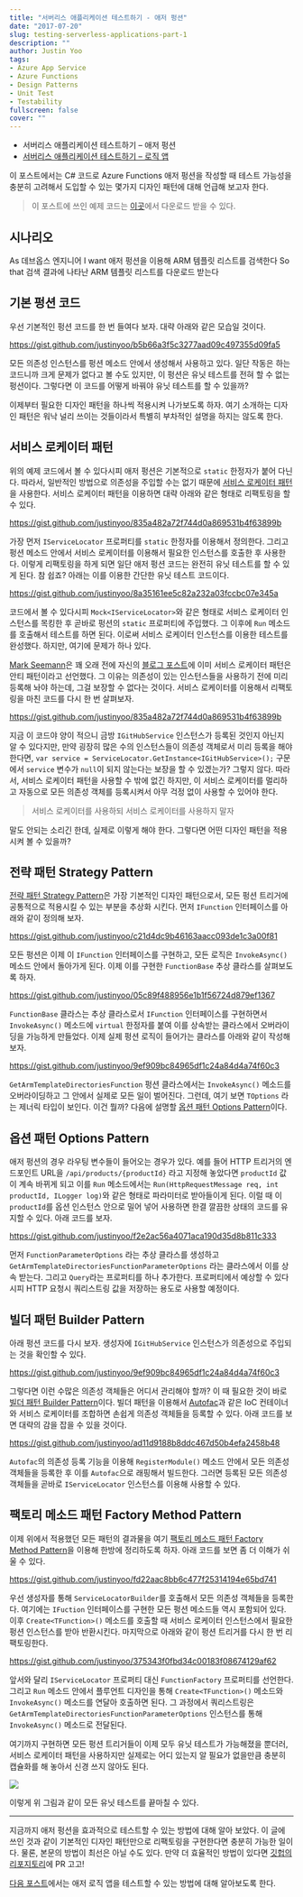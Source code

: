 ```yaml
---
title: "서버리스 애플리케이션 테스트하기 - 애저 펑션"
date: "2017-07-20"
slug: testing-serverless-applications-part-1
description: ""
author: Justin Yoo
tags:
- Azure App Service
- Azure Functions
- Design Patterns
- Unit Test
- Testability
fullscreen: false
cover: ""
---
```


- 서버리스 애플리케이션 테스트하기 – 애저 펑션
- [서버리스 애플리케이션 테스트하기 – 로직 앱](http://blog.aliencube.org/ko/2017/07/21/testing-serverless-applications-part-2/)

이 포스트에서는 C# 코드로 Azure Functions 애저 펑션을 작성할 때 테스트 가능성을 충분히 고려해서 도입할 수 있는 몇가지 디자인 패턴에 대해 언급해 보고자 한다.

> 이 포스트에 쓰인 예제 코드는 [이곳](https://github.com/devkimchi/Testing-Serverless-Applications)에서 다운로드 받을 수 있다.

## 시나리오

As 데브옵스 엔지니어 I want 애저 펑션을 이용해 ARM 템플릿 리스트를 검색한다 So that 검색 결과에 나타난 ARM 템플릿 리스트를 다운로드 받는다

## 기본 펑션 코드

우선 기본적인 펑션 코드를 한 번 들여다 보자. 대략 아래와 같은 모습일 것이다.

https://gist.github.com/justinyoo/b5b66a3f5c3277aad09c497355d09fa5

모든 의존성 인스턴스를 펑션 메소드 안에서 생성해서 사용하고 있다. 일단 작동은 하는 코드니까 크게 문제가 없다고 볼 수도 있지만, 이 펑션은 유닛 테스트를 전혀 할 수 없는 펑션이다. 그렇다면 이 코드를 어떻게 바꿔야 유닛 테스트를 할 수 있을까?

이제부터 필요한 디자인 패턴을 하나씩 적용시켜 나가보도록 하자. 여기 소개하는 디자인 패턴은 워낙 널리 쓰이는 것들이라서 특별히 부차적인 설명을 하지는 않도록 한다.

## 서비스 로케이터 패턴

위의 예제 코드에서 볼 수 있다시피 애저 펑션은 기본적으로 `static` 한정자가 붙어 다닌다. 따라서, 일반적인 방법으로 의존성을 주입할 수는 없기 때문에 [서비스 로케이터 패턴](https://msdn.microsoft.com/en-us/library/ff921142.aspx)을 사용한다. 서비스 로케이터 패턴을 이용하면 대략 아래와 같은 형태로 리팩토링을 할 수 있다.

https://gist.github.com/justinyoo/835a482a72f744d0a869531b4f63899b

가장 먼저 `IServiceLocator` 프로퍼티를 `static` 한정자를 이용해서 정의한다. 그리고 펑션 메소드 안에서 서비스 로케이터를 이용해서 필요한 인스턴스를 호출한 후 사용한다. 이렇게 리팩토링을 하게 되면 일단 애저 펑션 코드는 완전히 유닛 테스트를 할 수 있게 된다. 참 쉽죠? 아래는 이를 이용한 간단한 유닛 테스트 코드이다.

https://gist.github.com/justinyoo/8a35161ee5c82a232a03fccbc07e345a

코드에서 볼 수 있다시피 `Mock<IServiceLocator>`와 같은 형태로 서비스 로케이터 인스턴스를 목킹한 후 곧바로 펑션의 `static` 프로퍼티에 주입했다. 그 이후에 `Run` 메소드를 호출해서 테스트를 하면 된다. 이로써 서비스 로케이터 인스턴스를 이용한 테스트를 완성했다. 하지만, 여기에 문제가 하나 있다.

[Mark Seemann](https://twitter.com/ploeh)은 꽤 오래 전에 자신의 [블로그 포스트](http://blog.ploeh.dk/2010/02/03/ServiceLocatorisanAnti-Pattern/)에 이미 서비스 로케이터 패턴은 안티 패턴이라고 선언했다. 그 이유는 의존성이 있는 인스턴스들을 사용하기 전에 미리 등록해 놔야 하는데, 그걸 보장할 수 없다는 것이다. 서비스 로케이터를 이용해서 리팩토링을 마친 코드를 다시 한 번 살펴보자.

https://gist.github.com/justinyoo/835a482a72f744d0a869531b4f63899b

지금 이 코드야 양이 적으니 금방 `IGitHubService` 인스턴스가 등록된 것인지 아닌지 알 수 있다지만, 만약 굉장히 많은 수의 인스턴스들이 의존성 객체로서 미리 등록을 해야 한다면, `var service = ServiceLocator.GetInstance<IGitHubService>();` 구문에서 `service` 변수가 `null`이 되지 않는다는 보장을 할 수 있겠는가? 그렇지 않다. 따라서, 서비스 로케이터 패턴을 사용할 수 밖에 없긴 하지만, 이 서비스 로케이터를 멀리하고 자동으로 모든 의존성 객체를 등록시켜서 아무 걱정 없이 사용할 수 있어야 한다.

> 서비스 로케이터를 사용하되 서비스 로케이터를 사용하지 말자

말도 안되는 소리긴 한데, 실제로 이렇게 해야 한다. 그렇다면 어떤 디자인 패턴을 적용시켜 볼 수 있을까?

## 전략 패턴 Strategy Pattern

[전략 패턴 Strategy Pattern](http://www.dofactory.com/net/strategy-design-pattern)은 가장 기본적인 디자인 패턴으로서, 모든 펑션 트리거에 공통적으로 적용시킬 수 있는 부분을 추상화 시킨다. 먼저 `IFunction` 인터페이스를 아래와 같이 정의해 보자.

https://gist.github.com/justinyoo/c21d4dc9b46163aacc093de1c3a00f81

모든 펑션은 이제 이 `IFunction` 인터페이스를 구현하고, 모든 로직은 `InvokeAsync()` 메소드 안에서 돌아가게 된다. 이제 이를 구현한 `FunctionBase` 추상 클라스를 살펴보도록 하자.

https://gist.github.com/justinyoo/05c89f488956e1b1f56724d879ef1367

`FunctionBase` 클라스는 추상 클라스로서 `IFunction` 인터페이스를 구현하면서 `InvokeAsync()` 메소드에 `virtual` 한정자를 붙여 이를 상속받는 클라스에서 오버라이딩을 가능하게 만들었다. 이제 실제 펑션 로직이 들어가는 클라스를 아래와 같이 작성해 보자.

https://gist.github.com/justinyoo/9ef909bc84965df1c24a84d4a74f60c3

`GetArmTemplateDirectoriesFunction` 펑션 클라스에서는 `InvokeAsync()` 메소드를 오버라이딩하고 그 안에서 실제로 모든 일이 벌어진다. 그런데, 여기 보면 `TOptions` 라는 제너릭 타입이 보인다. 이건 뭘까? 다음에 설명할 [옵션 패턴 Options Pattern](https://docs.microsoft.com/en-us/aspnet/core/fundamentals/configuration#options-config-objects)이다.

## 옵션 패턴 Options Pattern

애저 펑션의 경우 라우팅 변수들이 들어오는 경우가 있다. 예를 들어 HTTP 트리거의 엔드포인트 URL을 `/api/products/{productId}` 라고 지정해 놓았다면 `productId` 값이 계속 바뀌게 되고 이를 `Run` 메소드에서는 `Run(HttpRequestMessage req, int productId, ILogger log)`와 같은 형태로 파라미터로 받아들이게 된다. 이럴 때 이 `productId`를 옵션 인스턴스 안으로 밀어 넣어 사용하면 한결 깔끔한 상태의 코드를 유지할 수 있다. 아래 코드를 보자.

https://gist.github.com/justinyoo/f2e2ac56a4071aca190d35d8b811c333

먼저 `FunctionParameterOptions` 라는 추상 클라스를 생성하고 `GetArmTemplateDirectoriesFunctionParameterOptions` 라는 클라스에서 이를 상속 받는다. 그리고 `Query`라는 프로퍼티를 하나 추가한다. 프로퍼티에서 예상할 수 있다시피 HTTP 요청시 쿼리스트링 값을 저장하는 용도로 사용할 예정이다.

## 빌더 패턴 Builder Pattern

아래 펑션 코드를 다시 보자. 생성자에 `IGitHubService` 인스턴스가 의존성으로 주입되는 것을 확인할 수 있다.

https://gist.github.com/justinyoo/9ef909bc84965df1c24a84d4a74f60c3

그렇다면 이런 수많은 의존성 객체들은 어디서 관리해야 할까? 이 때 필요한 것이 바로 [빌더 패턴 Builder Pattern](http://www.dofactory.com/net/builder-design-pattern)이다. 빌더 패턴을 이용해서 [Autofac](https://autofac.org/)과 같은 IoC 컨테이너와 서비스 로케이터를 조합하면 손쉽게 의존성 객체들을 등록할 수 있다. 아래 코드를 보면 대략의 감을 잡을 수 있을 것이다.

https://gist.github.com/justinyoo/ad11d9188b8ddc467d50b4efa2458b48

`Autofac`의 의존성 등록 기능을 이용해 `RegisterModule()` 메소드 안에서 모든 의존성 객체들을 등록한 후 이를 `Autofac`으로 래핑해서 빌드한다. 그러면 등록된 모든 의존성 객체들을 곧바로 `IServiceLocator` 인스턴스를 이용해 사용할 수 있다.

## 팩토리 메소드 패턴 Factory Method Pattern

이제 위에서 적용했던 모든 패턴의 결과물을 여기 [팩토리 메소드 패턴 Factory Method Pattern](http://www.dofactory.com/net/factory-method-design-pattern)을 이용해 한방에 정리하도록 하자. 아래 코드를 보면 좀 더 이해가 쉬울 수 있다.

https://gist.github.com/justinyoo/fd22aac8bb6c477f25314194e65bd741

우선 생성자를 통해 `ServiceLocatorBuilder`를 호출해서 모든 의존성 객체들을 등록한다. 여기에는 `IFuction` 인터페이스를 구현한 모든 펑션 메소드들 역시 포함되어 있다. 이후 `Create<TFunction>()` 메소드를 호출할 때 서비스 로케이터 인스턴스에서 필요한 펑션 인스턴스를 받아 반환시킨다. 마지막으로 아래와 같이 펑션 트리거를 다시 한 번 리팩토링한다.

https://gist.github.com/justinyoo/375343f0fbd34c00183f08674129af62

앞서와 달리 `IServiceLocator` 프로퍼티 대신 `FunctionFactory` 프로퍼티를 선언한다. 그리고 `Run` 메소드 안에서 플루언트 디자인을 통해 `Create<TFunction>()` 메소드와 `InvokeAsync()` 메소드를 연달아 호출하면 된다. 그 과정에서 쿼리스트링은 `GetArmTemplateDirectoriesFunctionParameterOptions` 인스턴스를 통해 `InvokeAsync()` 메소드로 전달된다.

여기까지 구현하면 모든 펑션 트리거들이 이제 모두 유닛 테스트가 가능해졌을 뿐더러, 서비스 로케이터 패턴을 사용하지만 실제로는 어디 있는지 알 필요가 없을만큼 충분히 캡슐화를 해 놓아서 신경 쓰지 않아도 된다.

![](https://sa0blogs.blob.core.windows.net/aliencube/2017/07/testing-serverless-applications-part-1-01.png)

이렇게 위 그림과 같이 모든 유닛 테스트를 끝마칠 수 있다.

* * *

지금까지 애저 펑션을 효과적으로 테스트할 수 있는 방법에 대해 알아 보았다. 이 글에 쓰인 것과 같이 기본적인 디자인 패턴만으로 리팩토링을 구현한다면 충분히 가능한 일이다. 물론, 본문의 방법이 최선은 아닐 수도 있다. 만약 더 효율적인 방법이 있다면 [깃헙의 리포지토리](https://github.com/devkimchi/Testing-Serverless-Applications)에 PR 고고!

[다음 포스트](http://blog.aliencube.org/ko/2017/07/21/testing-serverless-applications-part-2/)에서는 애저 로직 앱을 테스트할 수 있는 방법에 대해 알아보도록 한다.
